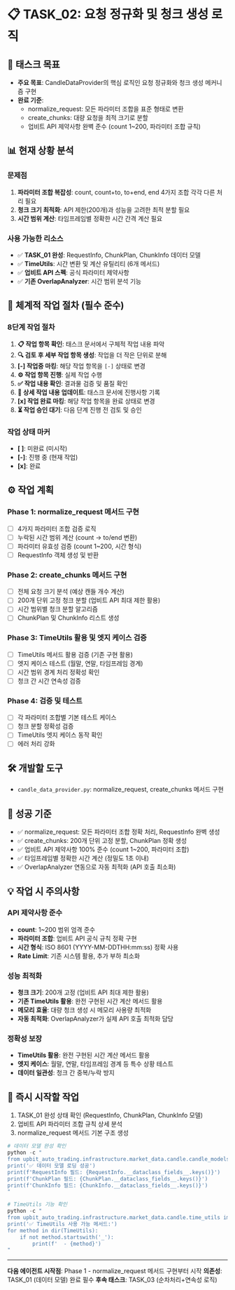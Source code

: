 # 📋 TASK_02: 요청 정규화 및 청크 생성 로직

## 🎯 태스크 목표
- **주요 목표**: CandleDataProvider의 핵심 로직인 요청 정규화와 청크 생성 메커니즘 구현
- **완료 기준**:
  - normalize_request: 모든 파라미터 조합을 표준 형태로 변환
  - create_chunks: 대량 요청을 최적 크기로 분할
  - 업비트 API 제약사항 완벽 준수 (count 1~200, 파라미터 조합 규칙)

## 📊 현재 상황 분석
### 문제점
1. **파라미터 조합 복잡성**: count, count+to, to+end, end 4가지 조합 각각 다른 처리 필요
2. **청크 크기 최적화**: API 제한(200개)과 성능을 고려한 최적 분할 필요
3. **시간 범위 계산**: 타임프레임별 정확한 시간 간격 계산 필요

### 사용 가능한 리소스
- ✅ **TASK_01 완성**: RequestInfo, ChunkPlan, ChunkInfo 데이터 모델
- ✅ **TimeUtils**: 시간 변환 및 계산 유틸리티 (6개 메서드)
- ✅ **업비트 API 스펙**: 공식 파라미터 제약사항
- ✅ **기존 OverlapAnalyzer**: 시간 범위 분석 기능

## 🔄 체계적 작업 절차 (필수 준수)
### 8단계 작업 절차
1. **📋 작업 항목 확인**: 태스크 문서에서 구체적 작업 내용 파악
2. **🔍 검토 후 세부 작업 항목 생성**: 작업을 더 작은 단위로 분해
3. **[-] 작업중 마킹**: 해당 작업 항목을 `[-]` 상태로 변경
4. **⚙️ 작업 항목 진행**: 실제 작업 수행
5. **✅ 작업 내용 확인**: 결과물 검증 및 품질 확인
6. **📝 상세 작업 내용 업데이트**: 태스크 문서에 진행사항 기록
7. **[x] 작업 완료 마킹**: 해당 작업 항목을 완료 상태로 변경
8. **⏳ 작업 승인 대기**: 다음 단계 진행 전 검토 및 승인

### 작업 상태 마커
- **[ ]**: 미완료 (미시작)
- **[-]**: 진행 중 (현재 작업)
- **[x]**: 완료

## ⚙️ 작업 계획
### Phase 1: normalize_request 메서드 구현
- [ ] 4가지 파라미터 조합 검증 로직
- [ ] 누락된 시간 범위 계산 (count → to/end 변환)
- [ ] 파라미터 유효성 검증 (count 1~200, 시간 형식)
- [ ] RequestInfo 객체 생성 및 반환

### Phase 2: create_chunks 메서드 구현
- [ ] 전체 요청 크기 분석 (예상 캔들 개수 계산)
- [ ] 200개 단위 고정 청크 분할 (업비트 API 최대 제한 활용)
- [ ] 시간 범위별 청크 분할 알고리즘
- [ ] ChunkPlan 및 ChunkInfo 리스트 생성

### Phase 3: TimeUtils 활용 및 엣지 케이스 검증
- [ ] TimeUtils 메서드 활용 검증 (기존 구현 활용)
- [ ] 엣지 케이스 테스트 (월말, 연말, 타임프레임 경계)
- [ ] 시간 범위 경계 처리 정확성 확인
- [ ] 청크 간 시간 연속성 검증

### Phase 4: 검증 및 테스트
- [ ] 각 파라미터 조합별 기본 테스트 케이스
- [ ] 청크 분할 정확성 검증
- [ ] TimeUtils 엣지 케이스 동작 확인
- [ ] 에러 처리 강화

## 🛠️ 개발할 도구
- `candle_data_provider.py`: normalize_request, create_chunks 메서드 구현

## 🎯 성공 기준
- ✅ normalize_request: 모든 파라미터 조합 정확 처리, RequestInfo 완벽 생성
- ✅ create_chunks: 200개 단위 고정 분할, ChunkPlan 정확 생성
- ✅ 업비트 API 제약사항 100% 준수 (count 1~200, 파라미터 조합)
- ✅ 타임프레임별 정확한 시간 계산 (정밀도 1초 이내)
- ✅ OverlapAnalyzer 연동으로 자동 최적화 (API 호출 최소화)

## 💡 작업 시 주의사항
### API 제약사항 준수
- **count**: 1~200 범위 엄격 준수
- **파라미터 조합**: 업비트 API 공식 규칙 정확 구현
- **시간 형식**: ISO 8601 (YYYY-MM-DDTHH:mm:ss) 정확 사용
- **Rate Limit**: 기존 시스템 활용, 추가 부하 최소화

### 성능 최적화
- **청크 크기**: 200개 고정 (업비트 API 최대 제한 활용)
- **기존 TimeUtils 활용**: 완전 구현된 시간 계산 메서드 활용
- **메모리 효율**: 대량 청크 생성 시 메모리 사용량 최적화
- **자동 최적화**: OverlapAnalyzer가 실제 API 호출 최적화 담당

### 정확성 보장
- **TimeUtils 활용**: 완전 구현된 시간 계산 메서드 활용
- **엣지 케이스**: 월말, 연말, 타임프레임 경계 등 특수 상황 테스트
- **데이터 일관성**: 청크 간 중복/누락 방지

## 🚀 즉시 시작할 작업
1. TASK_01 완성 상태 확인 (RequestInfo, ChunkPlan, ChunkInfo 모델)
2. 업비트 API 파라미터 조합 규칙 상세 분석
3. normalize_request 메서드 기본 구조 생성

```powershell
# 데이터 모델 완성 확인
python -c "
from upbit_auto_trading.infrastructure.market_data.candle.candle_models import RequestInfo, ChunkPlan, ChunkInfo
print('✅ 데이터 모델 로딩 성공')
print(f'RequestInfo 필드: {RequestInfo.__dataclass_fields__.keys()}')
print(f'ChunkPlan 필드: {ChunkPlan.__dataclass_fields__.keys()}')
print(f'ChunkInfo 필드: {ChunkInfo.__dataclass_fields__.keys()}')
"

# TimeUtils 기능 확인
python -c "
from upbit_auto_trading.infrastructure.market_data.candle.time_utils import TimeUtils
print('✅ TimeUtils 사용 가능 메서드:')
for method in dir(TimeUtils):
    if not method.startswith('_'):
        print(f'  - {method}')
"
```

---
**다음 에이전트 시작점**: Phase 1 - normalize_request 메서드 구현부터 시작
**의존성**: TASK_01 (데이터 모델) 완료 필수
**후속 태스크**: TASK_03 (순차처리+연속성 로직)
